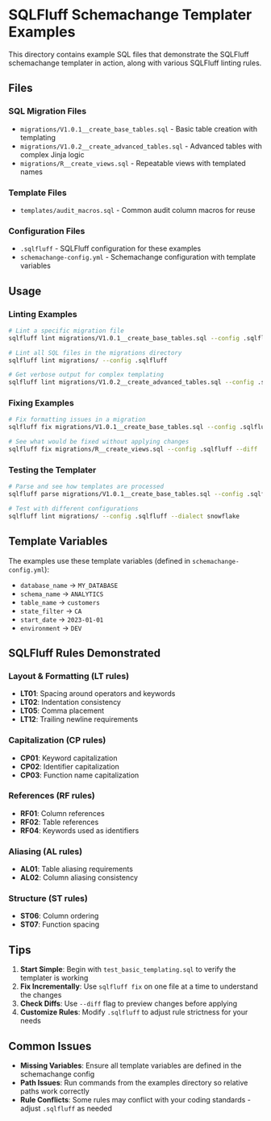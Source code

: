 # SQLFluff Schemachange Templater Examples

This directory contains example SQL files that demonstrate the SQLFluff schemachange templater in action, along with various SQLFluff linting rules.

## Files

### SQL Migration Files  
- `migrations/V1.0.1__create_base_tables.sql` - Basic table creation with templating
- `migrations/V1.0.2__create_advanced_tables.sql` - Advanced tables with complex Jinja logic
- `migrations/R__create_views.sql` - Repeatable views with templated names

### Template Files
- `templates/audit_macros.sql` - Common audit column macros for reuse

### Configuration Files
- `.sqlfluff` - SQLFluff configuration for these examples
- `schemachange-config.yml` - Schemachange configuration with template variables

## Usage

### Linting Examples
```bash
# Lint a specific migration file
sqlfluff lint migrations/V1.0.1__create_base_tables.sql --config .sqlfluff

# Lint all SQL files in the migrations directory
sqlfluff lint migrations/ --config .sqlfluff

# Get verbose output for complex templating
sqlfluff lint migrations/V1.0.2__create_advanced_tables.sql --config .sqlfluff -v
```

### Fixing Examples
```bash
# Fix formatting issues in a migration
sqlfluff fix migrations/V1.0.1__create_base_tables.sql --config .sqlfluff

# See what would be fixed without applying changes
sqlfluff fix migrations/R__create_views.sql --config .sqlfluff --diff
```

### Testing the Templater
```bash
# Parse and see how templates are processed
sqlfluff parse migrations/V1.0.1__create_base_tables.sql --config .sqlfluff

# Test with different configurations
sqlfluff lint migrations/ --config .sqlfluff --dialect snowflake
```

## Template Variables

The examples use these template variables (defined in `schemachange-config.yml`):

- `database_name` → `MY_DATABASE` 
- `schema_name` → `ANALYTICS`
- `table_name` → `customers`
- `state_filter` → `CA`
- `start_date` → `2023-01-01`
- `environment` → `DEV`

## SQLFluff Rules Demonstrated

### Layout & Formatting (LT rules)
- **LT01**: Spacing around operators and keywords
- **LT02**: Indentation consistency
- **LT05**: Comma placement
- **LT12**: Trailing newline requirements

### Capitalization (CP rules)  
- **CP01**: Keyword capitalization
- **CP02**: Identifier capitalization
- **CP03**: Function name capitalization

### References (RF rules)
- **RF01**: Column references
- **RF02**: Table references  
- **RF04**: Keywords used as identifiers

### Aliasing (AL rules)
- **AL01**: Table aliasing requirements
- **AL02**: Column aliasing consistency

### Structure (ST rules)
- **ST06**: Column ordering
- **ST07**: Function spacing

## Tips

1. **Start Simple**: Begin with `test_basic_templating.sql` to verify the templater is working
2. **Fix Incrementally**: Use `sqlfluff fix` on one file at a time to understand the changes
3. **Check Diffs**: Use `--diff` flag to preview changes before applying
4. **Customize Rules**: Modify `.sqlfluff` to adjust rule strictness for your needs

## Common Issues

- **Missing Variables**: Ensure all template variables are defined in the schemachange config
- **Path Issues**: Run commands from the examples directory so relative paths work correctly  
- **Rule Conflicts**: Some rules may conflict with your coding standards - adjust `.sqlfluff` as needed